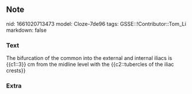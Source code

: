 ## Note
nid: 1661020713473
model: Cloze-7de96
tags: GSSE::!Contributor::Tom_Li
markdown: false

### Text
<div>
  The bifurcation of the common into the external and internal
  iliacs is {{c1::3}} cm from the midline level with the
  {{c2::tubercles of the iliac crests}}
</div>

### Extra

